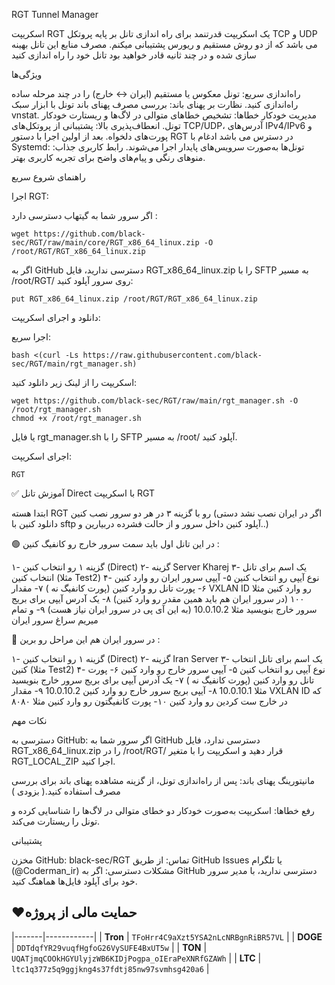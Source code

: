 RGT Tunnel Manager

اسکریپت RGT  یک اسکریپت قدرتنمد برای راه اندازی تانل بر پایه پروتکل TCP و UDP‌ می باشد که از دو روش مستقیم و ریورس پشتیبانی میکنم. مصرف منابع این تانل بهینه سازی شده و در چند ثانیه قادر خواهید بود تانل خود را راه اندازی کنید

ویژگی‌ها

راه‌اندازی سریع: تونل معکوس یا مستقیم (ایران ↔ خارج) را در چند مرحله ساده راه‌اندازی کنید.
نظارت بر پهنای باند: بررسی مصرف پهنای باند تونل با ابزار سبک vnstat.
مدیریت خودکار خطاها: تشخیص خطاهای متوالی در لاگ‌ها و ریستارت خودکار تونل.
انعطاف‌پذیری بالا: پشتیبانی از پروتکل‌های TCP/UDP، آدرس‌های IPv4/IPv6 و پورت‌های دلخواه.
بعد از اولین اجرا با دستور RGT در دسترس می باشد
ادغام با Systemd: تونل‌ها به‌صورت سرویس‌های پایدار اجرا می‌شوند.
رابط کاربری جذاب: منوهای رنگی و پیام‌های واضح برای تجربه کاربری بهتر.


راهنمای شروع سریع

اجرا RGT:

اگر سرور شما به گیتهاب دسترسی دارد :
```
wget https://github.com/black-sec/RGT/raw/main/core/RGT_x86_64_linux.zip -O /root/RGT/RGT_x86_64_linux.zip
```


اگر به GitHub دسترسی ندارید، فایل RGT_x86_64_linux.zip را با SFTP به مسیر /root/RGT/ روی سرور آپلود کنید:
```
put RGT_x86_64_linux.zip /root/RGT/RGT_x86_64_linux.zip
```

دانلود و اجرای اسکریپت:

اجرا سریع:
```
bash <(curl -Ls https://raw.githubusercontent.com/black-sec/RGT/main/rgt_manager.sh)
```

اسکریپت را از لینک زیر دانلود کنید:
```
wget https://github.com/black-sec/RGT/raw/main/rgt_manager.sh -O /root/rgt_manager.sh
chmod +x /root/rgt_manager.sh
```


یا فایل rgt_manager.sh را با SFTP به مسیر /root/ آپلود کنید.

اجرای اسکریپت:
```
RGT
```


✅ آموزش تانل Direct با اسکریپت RGT

ابتدا هسته RGT رو با گزینه ۳ در هر دو سرور نصب کنین (اگر در ایران نصب نشد دستی دانلود کنین با sftp آپلود کنین داخل سرور و از حالت فشرده دربیارین و..)

🟢 در این تانل اول باید سمت سرور خارج رو کانفیگ کنین :

۱- گزینه ۱ رو انتخاب کنین (Direct)
۲- گزینه Server Kharej
۳- یک اسم برای تانل انتخاب کنین (مثلا Test2)
۴- نوع آیپی رو انتخاب کنین 
۵- آيپی سرور ایران رو وارد کنین
۶- پورت تانل رو وارد کنین (پورت کانفیگ نه )
۷- مقدار  VXLAN ID رو وارد کنین مثلا ۱۰۰ (در سرور ایران هم باید همین مقدر رو وارد کنین)
۸- یک آدرس آیپی برای بریج سرور خارج بنویسید مثلا 10.0.10.2 (به این آی پی در سرور ایران نیاز هست)
۹- و تمام میریم سراغ سرور ایران

🔴 در سرور ایران هم این مراحل رو برین :

۱- گزینه ۱ رو انتخاب کنین (Direct)
۲- گزینه Iran Server
۳- یک اسم برای تانل انتخاب کنین (مثلا Test2)
۴- نوع آیپی رو انتخاب کنین 
۵- آيپی سرور خارج رو وارد کنین
۶- پورت تانل رو وارد کنین (پورت کانفیگ نه )
۷- یک آدرس آیپی برای بریج سرور خارج بنویسید مثلا 10.0.10.1
۸- آیپی بریج سرور خارج رو وارد کنین 10.0.10.2
۹- مقدار  VXLAN ID که در خارج ست کردین رو وارد کنین
۱۰- پورت کانفیگتون رو وارد کنین مثلا ۸۰۸۰

نکات مهم

دسترسی به GitHub: اگر سرور شما به GitHub دسترسی ندارد، فایل RGT_x86_64_linux.zip را در /root/RGT/ قرار دهید و اسکریپت را با متغیر RGT_LOCAL_ZIP اجرا کنید.

مانیتورینگ پهنای باند: پس از راه‌اندازی تونل، از گزینه مشاهده پهنای باند برای بررسی مصرف استفاده کنید.( بزودی )

رفع خطاها: اسکریپت به‌صورت خودکار دو خطای متوالی در لاگ‌ها را شناسایی کرده و تونل را ریستارت می‌کند.



پشتیبانی

مخزن GitHub: black-sec/RGT
تماس: از طریق GitHub Issues یا تلگرام (@Coderman_ir)
مشکلات دسترسی: اگر به GitHub دسترسی ندارید، با مدیر سرور خود برای آپلود فایل‌ها هماهنگ کنید.

 ## ❤️حمایت مالی از پروژه
|-------|------------|
| **Tron** | `TFoHrr4C9aXzt5YSA2nLcNRBgnRiBR57VL` |
| **DOGE** | `DDTdqfYR29vuqfHgfoG26VySUFE4BxUT5w` |
| **TON** | `UQATjmqCOOkHGYUlyjzWB6KIDjPogpa_oIEraPeXNRfGZAWh` |
| **LTC** | `ltc1q377z5q9ggjkng4s37fdtj85nw97svmhsg420a6` |
